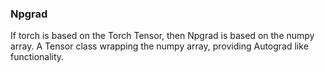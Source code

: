 ### Npgrad

If torch is based on the Torch Tensor, then Npgrad is based on the numpy array. A Tensor class wrapping the numpy array,
providing Autograd like functionality.
